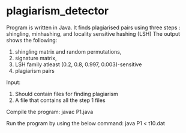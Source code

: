 # plagiarism_detector
Program is written in Java.
It finds plagiarised pairs using three steps : shingling, minhashing, and locality sensitive hashing (LSH)
The output shows the following:
  1) shingling matrix and random permutations,
  2) signature matrix,
  3) LSH family atleast (0.2, 0.8, 0.997, 0.003)-sensitive
  4) plagiarism pairs

Input:
  1) Should contain files for finding plagiarism
  2) A file that contains all the step 1 files 
  

Compile the program:
  javac P1.java

Run the program by using the below command:
  java P1 < t10.dat
